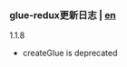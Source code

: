 ### glue-redux更新日志 | [en](https://github.com/ZhouYK/glue-redux/blob/master/log.md)
1.1.8
- createGlue is deprecated

